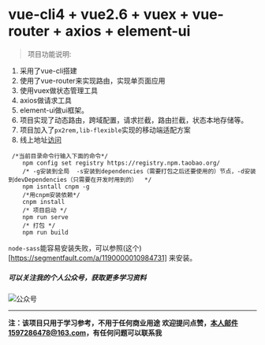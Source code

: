# vue-cli4 + vue2.6 + vuex + vue-router + axios + element-ui

> 项目功能说明:

 1. 采用了vue-cli搭建
 2. 使用了vue-router来实现路由，实现单页面应用
 3. 使用vuex做状态管理工具
 4. axios做请求工具
 5. element-ui做ui框架。
 6. 项目实现了动态路由，跨域配置，请求拦截，路由拦截，状态本地存储等。
 7. 项目加入了`px2rem,lib-flexible`实现的移动端适配方案
 8. 线上地址[访问](https://jackzhujie.github.io/vue-study)
```
 /*当前目录命令行输入下面的命令*/
    npm config set registry https://registry.npm.taobao.org/
    /* -g安装到全局  -s安装到dependencies（需要打包之后还要使用的）节点，-d安装到devDependencies（只需要在开发时用到的）  */
    npm isntall cnpm -g
    /*用cnpm安装依赖*/
    cnpm install
    /* 项目启动 */
    npm run serve
    /* 打包 */
    npm run build
```
`node-sass`能容易安装失败，可以参照(这个)[https://segmentfault.com/a/1190000010984731] 来安装。
 ##### 可以关注我的个人公众号，获取更多学习资料
![公众号](https://github.com/jackzhujie/vue-study/blob/master/public/img/qrcode_8.jpg)
    


----------
**注：该项目只用于学习参考，不用于任何商业用途**
**欢迎提问点赞，本人邮件1597286478@163.com，有任何问题可以联系我**

